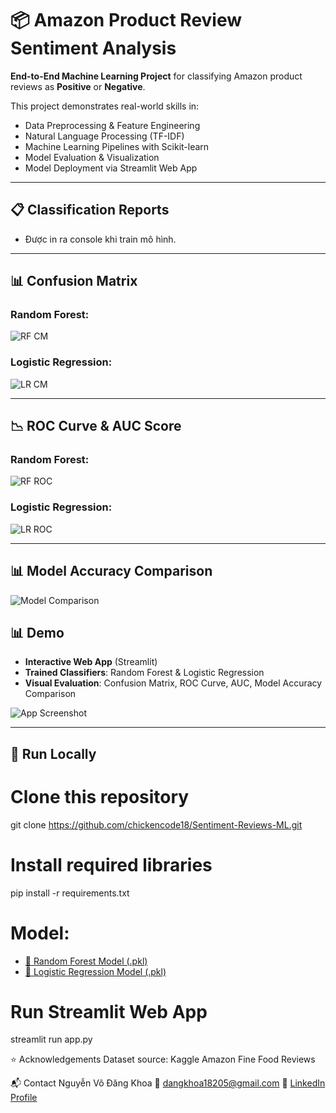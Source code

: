 # 📦 Amazon Product Review Sentiment Analysis

**End-to-End Machine Learning Project** for classifying Amazon product reviews as **Positive** or **Negative**.

This project demonstrates real-world skills in:
- Data Preprocessing & Feature Engineering
- Natural Language Processing (TF-IDF)
- Machine Learning Pipelines with Scikit-learn
- Model Evaluation & Visualization
- Model Deployment via Streamlit Web App

---

## 📋 Classification Reports

- Được in ra console khi train mô hình.

---

## 📊 Confusion Matrix

### Random Forest:
![RF CM](output/random_forest_confusion_matrix.png)

### Logistic Regression:
![LR CM](output/logistic_regression_confusion_matrix.png)

---

## 📉 ROC Curve & AUC Score

### Random Forest:
![RF ROC](output/random_forest_roc_curve.png)

### Logistic Regression:
![LR ROC](output/logistic_regression_roc_curve.png)

---

## 📊 Model Accuracy Comparison

![Model Comparison](output/model_accuracy_comparison.png)


## 📊 Demo

- **Interactive Web App** (Streamlit)
- **Trained Classifiers**: Random Forest & Logistic Regression
- **Visual Evaluation**: Confusion Matrix, ROC Curve, AUC, Model Accuracy Comparison

![App Screenshot](output/app.png)

---

## 🚀 Run Locally

# Clone this repository
git clone https://github.com/chickencode18/Sentiment-Reviews-ML.git

# Install required libraries
pip install -r requirements.txt

# Model:
- [🔗 Random Forest Model (.pkl)](https://drive.google.com/file/d/16VkEjP1CYK9yWTKiyecCN44BcffcZHVj/view?usp=sharing)
- [🔗 Logistic Regression Model (.pkl)](https://drive.google.com/file/d/1DIP24BFVVWgC2c0NCp75bE1RxlbXGvTd/view?usp=sharing)

# Run Streamlit Web App
streamlit run app.py


⭐ Acknowledgements
Dataset source: Kaggle Amazon Fine Food Reviews

📬 Contact
Nguyễn Võ Đăng Khoa
📧 [dangkhoa18205@gmail.com](mailto:dangkhoa18205@gmail.com)
🔗 [LinkedIn Profile](https://www.linkedin.com/in/%C4%91%C4%83ng-khoa-nguy%E1%BB%85n-v%C3%B5-9067aa36a/)
